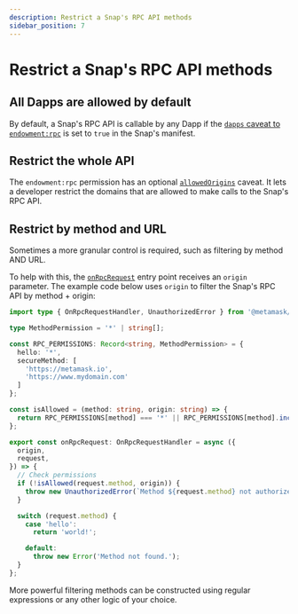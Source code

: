 ```yaml
---
description: Restrict a Snap's RPC API methods
sidebar_position: 7
---
```


# Restrict a Snap's RPC API methods

## All Dapps are allowed by default

By default, a Snap's RPC API is callable by any Dapp if the [`dapps` caveat to `endowment:rpc`](../reference/permissions.md#endowmentrpc) is set to `true` in the Snap's manifest.

## Restrict the whole API

The `endowment:rpc` permission has an optional [`allowedOrigins`](../reference/permissions.md#allowed-origins) caveat. It lets a developer restrict the domains that are allowed to make calls to the Snap's RPC API.

## Restrict by method and URL

Sometimes a more granular control is required, such as filtering by method AND URL.

To help with this, the [`onRpcRequest`](../reference/entry-points.md#onrpcrequest) entry point receives an `origin` parameter. The example code below uses `origin` to filter the Snap's RPC API by method + origin:

```typescript
import type { OnRpcRequestHandler, UnauthorizedError } from '@metamask/snaps-sdk';

type MethodPermission = '*' | string[];

const RPC_PERMISSIONS: Record<string, MethodPermission> = {
  hello: '*',
  secureMethod: [
    'https://metamask.io',
    'https://www.mydomain.com'
  ]
};

const isAllowed = (method: string, origin: string) => {
  return RPC_PERMISSIONS[method] === '*' || RPC_PERMISSIONS[method].includes(origin);
};

export const onRpcRequest: OnRpcRequestHandler = async ({
  origin,
  request,
}) => {
  // Check permissions
  if (!isAllowed(request.method, origin)) {
    throw new UnauthorizedError(`Method ${request.method} not authorized for origin ${origin}.`);
  }

  switch (request.method) {
    case 'hello':
      return 'world!';

    default:
      throw new Error('Method not found.');
  }
};
```

More powerful filtering methods can be constructed using regular expressions or any other logic of your choice.
